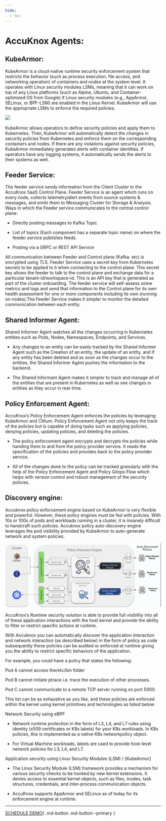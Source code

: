 ```yaml
---
hide:
  - toc
---
```



# **AccuKnox Agents:**

## **KubeArmor:**
KubeArmor is a cloud-native runtime security enforcement system that restricts the behavior (such as process execution, file access, and networking operation) of containers and nodes at the system level. It operates with Linux security modules LSMs, meaning that it can work on top of any Linux platforms (such as Alpine, Ubuntu, and Container-optimized OS from Google) if Linux security modules (e.g., AppArmor, SELinux, or BPF-LSM) are enabled in the Linux Kernel. KubeArmor will use the appropriate LSMs to enforce the required policies. 

![](/getting-started/images/kubeArmor.png)


KubeArmor allows operators to define security policies and apply them to Kubernetes. Then, KubeArmor will automatically detect the changes in security policies from Kubernetes and enforce them on the corresponding containers and nodes. If there are any violations against security policies, KubeArmor immediately generates alerts with container identities. If operators have any logging systems, it automatically sends the alerts to their systems as well.

## **Feeder Service:**
The feeder service sends information from the Client Cluster to the AccuKnox SaaS Control Plane. Feeder Service is an agent which runs on every node, collects telemetry/alert events from source systems & messages, and emits them to Messaging Cluster for Storage & Analysis.
Ways in which the Feeder service communicates to the central control plane:

+ Directly posting messages to Kafka Topic

+ List of topics (Each component has a separate topic name) on where the feeder service publishes feeds.

+ Posting via a GRPC or REST API Service

All communication between Feeder and Control plane (Kafka. etc) is encrypted using TLS. Feeder Service uses a secret key from Kubernetes secrets to be applied to it when connecting to the control plane. This secret key allows the feeder to talk to the control plane and exchange data for a particular tenant-id/workspace-id. This is an API key that is generated as part of the cluster onboarding. The feeder service will self-assess some metrics and logs and send that information to the Control plane for its own health assessment for one or more components including its own (running on nodes).The Feeder Service makes it simpler to monitor the detailed communication between each entity.

## **Shared Informer Agent:**

Shared Informer Agent watches all the changes occurring in Kubernetes entities such as Pods, Nodes, Namespaces, Endpoints, and Services.

+ Any changes to an entity can be easily tracked by the Shared Informer Agent such as the Creation of an entity, the update of an entity, and if any entity has been deleted and as soon as the changes occur to the entities, the Shared Informer Agent pushes the information to the backend.

+ The Shared Informant Agent makes it simpler to track and manage all of the entities that are present in Kubernetes as well as see changes in entities as they occur in real-time.

## **Policy Enforcement Agent:**
AccuKnox’s Policy Enforcement Agent enforces the policies by leveraging KubeArmor and Cillium. Policy Enforcement Agent not only keeps the track of the policies but is capable of doing tasks such as applying policies, denying policies, updating policies, and deleting the policies.

+ The policy enforcement agent encrypts and decrypts the policies while handing them to and from the policy provider service. It reads the specification of the policies and provides back to the policy provider service.

+ All of the changes done to the policy can be tracked granularly with the help of the Policy Enforcement Agent and Policy Gitops Flow which helps with version control and robust management of the security policies.

## **Discovery engine:** 
Accuknox policy enforcement engine based on KubeArmor is very flexible and powerful. However, these policy engines must be fed with policies. With 10s or 100s of pods and workloads running in a cluster, it is insanely difficult to handcraft such policies. Accuknox policy auto-discovery engine leverages the pod visibility provided by KubeArmor to auto-generate network and system policies.

![](/getting-started/images/discovery-engine.png)

AccuKnox’s Runtime security solution is able to provide full visibility into all of these application interactions with the host kernel and provide the ability to filter or restrict specific actions at runtime.

With Accuknox you can automatically discover the application interaction and network interaction (as described below) in the form of policy as code subsequently these policies can be audited or enforced at runtime giving you the ability to restrict specific behaviors of the application.

For example, you could have a policy that states the following:

Pod A cannot access the/etc/bin folder

Pod B cannot initiate ptrace i.e. trace the execution of other processes.

Pod C cannot communicate to a remote TCP server running on port 5000.

This list can be as exhaustive as you like, and these policies are enforced within the kernel using kernel primitives and technologies as listed below:

Network Security using eBPF

+ Network runtime protection in the form of L3, L4, and L7 rules using identity (x509 certificates or K8s labels) for your K8s workloads. In K8s policies, this is implemented as a native K8s networkpolicy object.

+ For Virtual Machine workloads, labels are used to provide host-level network policies for L3, L4, and L7.

Application security using Linux Security Modules (LSM) / [KubeArmor]

+ The Linux Security Module (LSM) framework provides a mechanism for various security checks to be hooked by new kernel extensions. It denies access to essential kernel objects, such as files, inodes, task structures, credentials, and inter-process communication objects.

+ AccuKnox supports AppArmor and SELinux as of today for its enforcement engine at runtime.


- - - 
[SCHEDULE DEMO](https://www.accuknox.com/contact-us){ .md-button .md-button--primary }